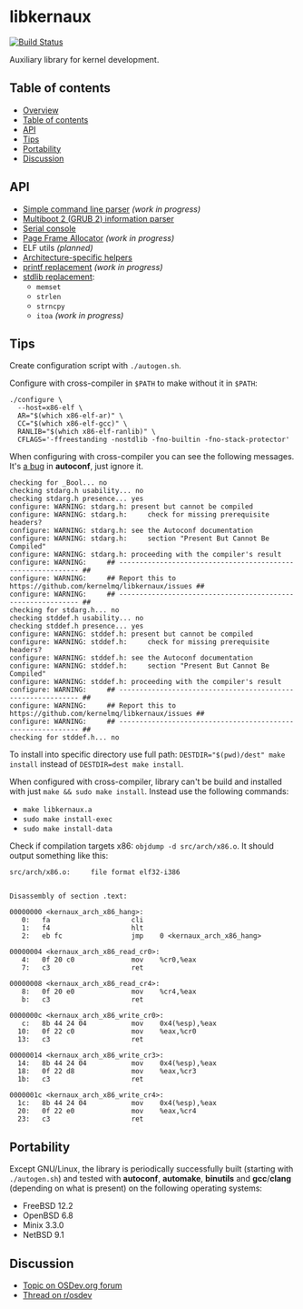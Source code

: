 libkernaux
==========

[![Build Status](https://travis-ci.org/kernelmq/libkernaux.svg?branch=master)](https://travis-ci.org/kernelmq/libkernaux)

Auxiliary library for kernel development.



Table of contents
-----------------

* [Overview](#libkernaux)
* [Table of contents](#table-of-contents)
* [API](#api)
* [Tips](#tips)
* [Portability](#portability)
* [Discussion](#discussion)



API
---

* [Simple command line parser](/include/kernaux/cmdline.h) *(work in progress)*
* [Multiboot 2 (GRUB 2) information parser](/include/kernaux/multiboot2.h)
* [Serial console](/include/kernaux/console.h)
* [Page Frame Allocator](/include/kernaux/pfa.h) *(work in progress)*
* ELF utils *(planned)*
* [Architecture-specific helpers](/include/kernaux/arch/)
* [printf replacement](/include/kernaux/printf.h) *(work in progress)*
* [stdlib replacement](/include/kernaux/stdlib.h):
  * `memset`
  * `strlen`
  * `strncpy`
  * `itoa` *(work in progress)*



Tips
----

Create configuration script with `./autogen.sh`.

Configure with cross-compiler in `$PATH` to make without it in `$PATH`:

```
./configure \
  --host=x86-elf \
  AR="$(which x86-elf-ar)" \
  CC="$(which x86-elf-gcc)" \
  RANLIB="$(which x86-elf-ranlib)" \
  CFLAGS='-ffreestanding -nostdlib -fno-builtin -fno-stack-protector'
```

When configuring with cross-compiler you can see the following messages. It's
[a bug](https://savannah.gnu.org/support/index.php?110393) in **autoconf**, just
ignore it.

```
checking for _Bool... no
checking stdarg.h usability... no
checking stdarg.h presence... yes
configure: WARNING: stdarg.h: present but cannot be compiled
configure: WARNING: stdarg.h:     check for missing prerequisite headers?
configure: WARNING: stdarg.h: see the Autoconf documentation
configure: WARNING: stdarg.h:     section "Present But Cannot Be Compiled"
configure: WARNING: stdarg.h: proceeding with the compiler's result
configure: WARNING:     ## ------------------------------------------------------------ ##
configure: WARNING:     ## Report this to https://github.com/kernelmq/libkernaux/issues ##
configure: WARNING:     ## ------------------------------------------------------------ ##
checking for stdarg.h... no
checking stddef.h usability... no
checking stddef.h presence... yes
configure: WARNING: stddef.h: present but cannot be compiled
configure: WARNING: stddef.h:     check for missing prerequisite headers?
configure: WARNING: stddef.h: see the Autoconf documentation
configure: WARNING: stddef.h:     section "Present But Cannot Be Compiled"
configure: WARNING: stddef.h: proceeding with the compiler's result
configure: WARNING:     ## ------------------------------------------------------------ ##
configure: WARNING:     ## Report this to https://github.com/kernelmq/libkernaux/issues ##
configure: WARNING:     ## ------------------------------------------------------------ ##
checking for stddef.h... no
```

To install into specific directory use full path:
`DESTDIR="$(pwd)/dest" make install` instead of `DESTDIR=dest make install`.

When configured with cross-compiler, library can't be build and installed with
just `make && sudo make install`. Instead use the following commands:

* `make libkernaux.a`
* `sudo make install-exec`
* `sudo make install-data`

Check if compilation targets x86: `objdump -d src/arch/x86.o`. It should
output something like this:

```
src/arch/x86.o:     file format elf32-i386


Disassembly of section .text:

00000000 <kernaux_arch_x86_hang>:
   0:   fa                    cli
   1:   f4                    hlt
   2:   eb fc                 jmp    0 <kernaux_arch_x86_hang>

00000004 <kernaux_arch_x86_read_cr0>:
   4:   0f 20 c0              mov    %cr0,%eax
   7:   c3                    ret

00000008 <kernaux_arch_x86_read_cr4>:
   8:   0f 20 e0              mov    %cr4,%eax
   b:   c3                    ret

0000000c <kernaux_arch_x86_write_cr0>:
   c:   8b 44 24 04           mov    0x4(%esp),%eax
  10:   0f 22 c0              mov    %eax,%cr0
  13:   c3                    ret

00000014 <kernaux_arch_x86_write_cr3>:
  14:   8b 44 24 04           mov    0x4(%esp),%eax
  18:   0f 22 d8              mov    %eax,%cr3
  1b:   c3                    ret

0000001c <kernaux_arch_x86_write_cr4>:
  1c:   8b 44 24 04           mov    0x4(%esp),%eax
  20:   0f 22 e0              mov    %eax,%cr4
  23:   c3                    ret
```



Portability
-----------

Except GNU/Linux, the library is periodically successfully built (starting with
`./autogen.sh`) and tested with **autoconf**, **automake**, **binutils** and
**gcc**/**clang** (depending on what is present) on the following operating
systems:

* FreeBSD 12.2
* OpenBSD 6.8
* Minix 3.3.0
* NetBSD 9.1



Discussion
----------

* [Topic on OSDev.org forum](https://forum.osdev.org/viewtopic.php?f=1&t=37958)
* [Thread on r/osdev](https://www.reddit.com/r/osdev/comments/k3ueeu/libkernaux_auxiliary_library_for_kernel/)

